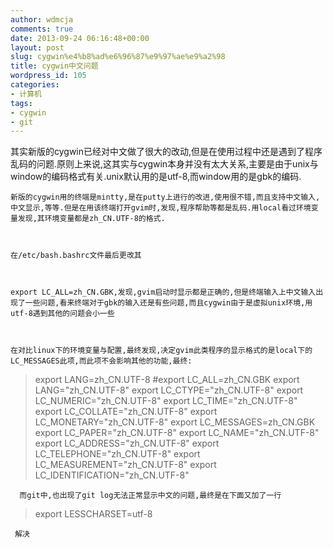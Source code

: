 ```yaml
---
author: wdmcja
comments: true
date: 2013-09-24 06:16:48+00:00
layout: post
slug: cygwin%e4%b8%ad%e6%96%87%e9%97%ae%e9%a2%98
title: cygwin中文问题
wordpress_id: 105
categories:
- 计算机
tags:
- cygwin
- git
---
```


   


其实新版的cygwin已经对中文做了很大的改动,但是在使用过程中还是遇到了程序乱码的问题.原则上来说,这其实与cygwin本身并没有太大关系,主要是由于unix与window的编码格式有关.unix默认用的是utf-8,而window用的是gbk的编码.



    新版的cygwin用的终端是mintty,是在putty上进行的改进,使用很不错,而且支持中文输入,中文显示,等等.但是在用该终端打开gvim时,发现,程序帮助等都是乱码.用local看过环境变量发现,其环境变量都是zh_CN.UTF-8的格式.



    在/etc/bash.bashrc文件最后更改其



    export LC_ALL=zh_CN.GBK,发现,gvim启动时显示都是正确的,但是终端输入上中文输入出现了一些问题,看来终端对于gbk的输入还是有些问题,而且cygwin由于是虚拟unix环境,用utf-8遇到其他的问题会小一些



    在对比linux下的环境变量与配置,最终发现,决定gvim此类程序的显示格式的是local下的LC_MESSAGES此项,而此项不会影响其他的功能,最终:




<blockquote>
export LANG=zh_CN.UTF-8
#export LC_ALL=zh_CN.GBK
export LANG="zh_CN.UTF-8"
export LC_CTYPE="zh_CN.UTF-8"
export LC_NUMERIC="zh_CN.UTF-8"
export LC_TIME="zh_CN.UTF-8"
export LC_COLLATE="zh_CN.UTF-8"
export LC_MONETARY="zh_CN.UTF-8"
export LC_MESSAGES=zh_CN.GBK
export LC_PAPER="zh_CN.UTF-8"
export LC_NAME="zh_CN.UTF-8"
export LC_ADDRESS="zh_CN.UTF-8"
export LC_TELEPHONE="zh_CN.UTF-8"
export LC_MEASUREMENT="zh_CN.UTF-8"
export LC_IDENTIFICATION="zh_CN.UTF-8"
</blockquote>


      而git中,也出现了git log无法正常显示中文的问题,最终是在下面又加了一行


<blockquote>
export LESSCHARSET=utf-8
</blockquote>


     解决




